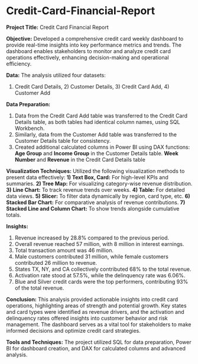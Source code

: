 # Credit-Card-Financial-Report

**Project Title:** Credit Card Financial Report

**Objective:** Developed a comprehensive credit card weekly dashboard to provide real-time insights into key performance metrics and trends. 
The dashboard enables stakeholders to monitor and analyze credit card operations effectively, enhancing decision-making and operational efficiency.

**Data:**
The analysis utilized four datasets:
1) Credit Card Details, 2) Customer Details, 3) Credit Card Add, 4) Customer Add

**Data Preparation:**
1) Data from the Credit Card Add table was transferred to the Credit Card Details table, as both tables had identical column names, using SQL Workbench.
2) Similarly, data from the Customer Add table was transferred to the Customer Details table for consistency.
3) Created additional calculated columns in Power BI using DAX functions:
  **Age Group** and **Income Group** in the Customer Details table.
  **Week Number** and **Revenue** in the Credit Card Details table

**Visualization Techniques:**
Utilized the following visualization methods to present data effectively:
**1) Text Box, Card:** For high-level KPIs and summaries.
**2) Tree Map:** For visualizing category-wise revenue distribution.
**3) Line Chart:** To track revenue trends over weeks.
**4) Table:** For detailed data views.
**5) Slicer:** To filter data dynamically by region, card type, etc.
**6) Stacked Bar Chart:** For comparative analysis of revenue contributions.
**7) Stacked Line and Column Chart:** To show trends alongside cumulative totals.

**Insights:**
1) Revenue increased by 28.8% compared to the previous period.
2) Overall revenue reached 57 million, with 8 million in interest earnings.
3) Total transaction amount was 46 million.
4) Male customers contributed 31 million, while female customers contributed 26 million to revenue.
5) States TX, NY, and CA collectively contributed 68% to the total revenue.
6) Activation rate stood at 57.5%, while the delinquency rate was 6.06%.
7) Blue and Silver credit cards were the top performers, contributing 93% of the total revenue.

**Conclusion:**
This analysis provided actionable insights into credit card operations, highlighting areas of strength and potential growth. 
Key states and card types were identified as revenue drivers, and the activation and delinquency rates offered insights into customer behavior and risk management. 
The dashboard serves as a vital tool for stakeholders to make informed decisions and optimize credit card strategies.

**Tools and Techniques:**
The project utilized SQL for data preparation, Power BI for dashboard creation, and DAX for calculated columns and advanced analysis.

